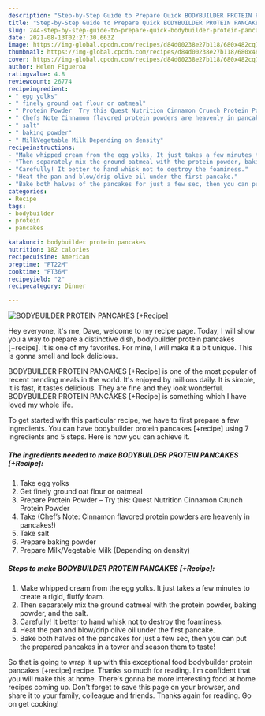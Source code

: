 ```yaml
---
description: "Step-by-Step Guide to Prepare Quick BODYBUILDER PROTEIN PANCAKES [+Recipe]"
title: "Step-by-Step Guide to Prepare Quick BODYBUILDER PROTEIN PANCAKES [+Recipe]"
slug: 244-step-by-step-guide-to-prepare-quick-bodybuilder-protein-pancakes-recipe
date: 2021-08-13T02:27:30.663Z
image: https://img-global.cpcdn.com/recipes/d84d00238e27b118/680x482cq70/bodybuilder-protein-pancakes-recipe-recipe-main-photo.jpg
thumbnail: https://img-global.cpcdn.com/recipes/d84d00238e27b118/680x482cq70/bodybuilder-protein-pancakes-recipe-recipe-main-photo.jpg
cover: https://img-global.cpcdn.com/recipes/d84d00238e27b118/680x482cq70/bodybuilder-protein-pancakes-recipe-recipe-main-photo.jpg
author: Helen Figueroa
ratingvalue: 4.8
reviewcount: 26774
recipeingredient:
- " egg yolks"
- " finely ground oat flour or oatmeal"
- " Protein Powder  Try this Quest Nutrition Cinnamon Crunch Protein Powder"
- " Chefs Note Cinnamon flavored protein powders are heavenly in pancakes"
- " salt"
- " baking powder"
- " MilkVegetable Milk Depending on density"
recipeinstructions:
- "Make whipped cream from the egg yolks. It just takes a few minutes to create a rigid, fluffy foam."
- "Then separately mix the ground oatmeal with the protein powder, baking powder, and the salt."
- "Carefully! It better to hand whisk not to destroy the foaminess."
- "Heat the pan and blow/drip olive oil under the first pancake."
- "Bake both halves of the pancakes for just a few sec, then you can put the prepared pancakes in a tower and season them to taste!"
categories:
- Recipe
tags:
- bodybuilder
- protein
- pancakes

katakunci: bodybuilder protein pancakes 
nutrition: 182 calories
recipecuisine: American
preptime: "PT22M"
cooktime: "PT36M"
recipeyield: "2"
recipecategory: Dinner

---
```



![BODYBUILDER PROTEIN PANCAKES [+Recipe]](https://img-global.cpcdn.com/recipes/d84d00238e27b118/680x482cq70/bodybuilder-protein-pancakes-recipe-recipe-main-photo.jpg)

Hey everyone, it's me, Dave, welcome to my recipe page. Today, I will show you a way to prepare a distinctive dish, bodybuilder protein pancakes [+recipe]. It is one of my favorites. For mine, I will make it a bit unique. This is gonna smell and look delicious.

BODYBUILDER PROTEIN PANCAKES [+Recipe] is one of the most popular of recent trending meals in the world. It's enjoyed by millions daily. It is simple, it is fast, it tastes delicious. They are fine and they look wonderful. BODYBUILDER PROTEIN PANCAKES [+Recipe] is something which I have loved my whole life.




To get started with this particular recipe, we have to first prepare a few ingredients. You can have bodybuilder protein pancakes [+recipe] using 7 ingredients and 5 steps. Here is how you can achieve it.

<!--inarticleads1-->

##### The ingredients needed to make BODYBUILDER PROTEIN PANCAKES [+Recipe]:

1. Take  egg yolks
1. Get  finely ground oat flour or oatmeal
1. Prepare  Protein Powder – Try this: Quest Nutrition Cinnamon Crunch Protein Powder
1. Take  (Chef’s Note: Cinnamon flavored protein powders are heavenly in pancakes!)
1. Take  salt
1. Prepare  baking powder
1. Prepare  Milk/Vegetable Milk (Depending on density)




<!--inarticleads2-->

##### Steps to make BODYBUILDER PROTEIN PANCAKES [+Recipe]:

1. Make whipped cream from the egg yolks. It just takes a few minutes to create a rigid, fluffy foam.
1. Then separately mix the ground oatmeal with the protein powder, baking powder, and the salt.
1. Carefully! It better to hand whisk not to destroy the foaminess.
1. Heat the pan and blow/drip olive oil under the first pancake.
1. Bake both halves of the pancakes for just a few sec, then you can put the prepared pancakes in a tower and season them to taste!




So that is going to wrap it up with this exceptional food bodybuilder protein pancakes [+recipe] recipe. Thanks so much for reading. I'm confident that you will make this at home. There's gonna be more interesting food at home recipes coming up. Don't forget to save this page on your browser, and share it to your family, colleague and friends. Thanks again for reading. Go on get cooking!
